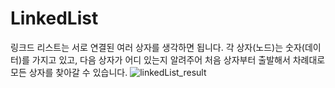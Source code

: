 # LinkedList

링크드 리스트는 서로 연결된 여러 상자를 생각하면 됩니다. 각 상자(노드)는 숫자(데이터)를 가지고 있고, 다음 상자가 어디 있는지 알려주어 처음 상자부터 출발해서 차례대로 모든 상자를 찾아갈 수 있습니다.
![linkedList_result](https://github.com/joincheol/linkedList/assets/66054870/bac32423-d427-4c48-b186-bc0b4b883dc8)
